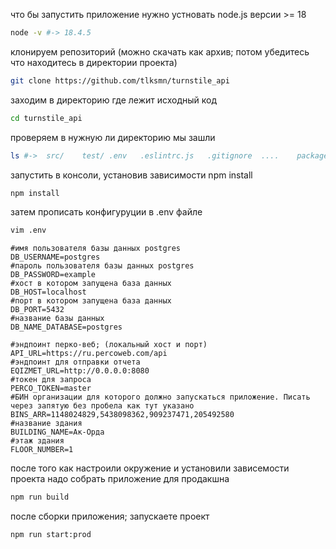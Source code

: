 что бы запустить приложение нужно устновать node.js версии >= 18
```bash
node -v #-> 18.4.5
```

клонируем репозиторий (можно скачать как архив; потом убедитесь что находитесь в директории проекта)
```bash
git clone https://github.com/tlksmn/turnstile_api
```
заходим в директорию где лежит исходный код
```bash
cd turnstile_api
```
проверяем в нужную ли директорию мы зашли
```bash
ls #->  src/    test/ .env   .eslintrc.js   .gitignore  ....    package.json     ....
```
запустить в консоли, установив зависимости npm install
```bash
npm install
```
затем прописать конфигуруции в .env файле
```bash
vim .env
```
```dotenv
#имя пользователя базы данных postgres
DB_USERNAME=postgres
#пароль пользователя базы данных postgres
DB_PASSWORD=example
#хост в котором запущена база данных
DB_HOST=localhost
#порт в котором запущена база данных
DB_PORT=5432
#название базы данных
DB_NAME_DATABASE=postgres
```

```dotenv
#эндпоинт перко-веб; (локальный хост и порт)
API_URL=https://ru.percoweb.com/api
#эндпоинт для отправки отчета
EQIZMET_URL=http://0.0.0.0:8080
#токен для запроса
PERCO_TOKEN=master
#БИН организации для которого должно запускаться приложение. Писать через запятую без пробела как тут указано
BINS_ARR=1148024829,5438098362,909237471,205492580
#название здания
BUILDING_NAME=Ак-Орда
#этаж здания
FLOOR_NUMBER=1
```
после того как настроили окружение и установили зависемости проекта надо собрать приложение для продакшна
```bash
npm run build
```

после сборки приложения; запускаете проект
```bash
npm run start:prod
```
